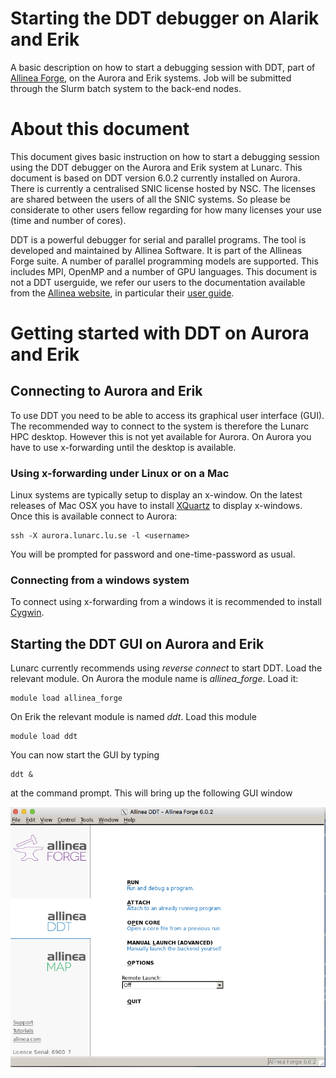 
# Starting the DDT debugger on Alarik and Erik #

A basic description on how to start a debugging session with DDT, part of [Allinea Forge](http://www.allinea.com/products/develop-allinea-forge), on the Aurora and Erik systems.  Job will be submitted through the Slurm batch system to the back-end nodes.

# About this document #

This document gives basic instruction on how to start a debugging session using the DDT debugger on the Aurora and Erik system at Lunarc.  This document is based on DDT version 6.0.2 currently installed on Aurora.  There is currently a centralised SNIC license hosted by NSC.  The licenses are shared between the users of all the SNIC systems.  So please be considerate to other users fellow regarding for how many licenses your use (time and number of cores).
    
DDT is a powerful debugger for serial and parallel programs.  The tool is developed and maintained by Allinea Software.  It is part of the Allineas Forge suite.  A number of parallel programming models are supported.  This includes MPI, OpenMP and a number of GPU languages.  This document is not a DDT userguide, we refer our users to the documentation available from the [Allinea website](http://www.allinea.com/product-documentation), in particular their [user guide](http://content.allinea.com/downloads/userguide-forge.pdf).

# Getting started with DDT on Aurora and Erik # 

## Connecting to Aurora and Erik

To use DDT you need to be able to access its graphical user interface (GUI).  
The recommended way to connect to the system is therefore the Lunarc HPC desktop.  However this is not yet available for Aurora.  On Aurora you have to use x-forwarding until the desktop is available.
### Using x-forwarding under Linux or on a Mac
Linux systems are typically setup to display an x-window.  On the latest releases of Mac OSX you have to install [XQuartz](http://www.xquartz.org/) to display x-windows.  Once this is available connect to Aurora:

    ssh -X aurora.lunarc.lu.se -l <username>
    
You will be prompted for password and one-time-password as usual.

### Connecting from a windows system
To connect using x-forwarding from a windows it is recommended to install [Cygwin](https://www.cygwin.com/). 

## Starting the DDT GUI on Aurora and Erik

Lunarc currently recommends using *reverse connect* to start DDT.  Load the relevant module.  On Aurora the module name is *allinea_forge*.  Load it: 

    module load allinea_forge
    
On Erik the relevant module is named *ddt*.  Load this module

    module load ddt
    
You can now start the GUI by typing

    ddt &
    
at the command prompt.  This will bring up the following GUI window

![Start window](../images/allineaForgeStartwindow.png "Start window")    

<!-- # Debugging MPI code on Alarik #

If you now select the "Run and Debug a Program" option you get to the following screen:

DDT_run_window_5.0.1 **PLEASE FIX***

In this window you can select your executable, tell DDT any command line arguments, select input file and working directories. Make sure the "MPI" box is ticked.  Inside the MPI box, you can select the number of processors needed - the examples shows 4 processes.  DDT will not allow you to ask for more processes than the number of licenses currently available.  We highly recommend to use as small a number of processors as possible to reduce the complexity of the debugging task.

Check the box "Submit to Queue".  The default is for a debugging session of up to 30 minutes.  You can change that by selecting the "Parameters" button associated with "Submit to Queue".  You get the following dialog:

DDT_run_window_5.0.1 **PLEASE FIX***

This also allows to change the wall clock time and the memory per task setting.  We have set initial values for the memory, matching on the systems configuration to minimise waiting time and cost allocated to your account.  On Alarik, if you increase your memory beyond 2000, please also check the box requiring 64 GB nodes. Uncheck that box if your memory per task is 2000 MB or less.  If you increase this setting, your debugging jobs may spent more time before they become active and might be more expensive with regard to your allocation.  DDT will remember changes made.  You must manually reset this to the recommended value if you don't need this any longer.  The recommended values are:

| System | recommended |
|-----------------|-------------|
| memory per task |  |
| Alarik | 2000 |
| Erik | 4000 |
 
In the box "Queue options" you can specify any sbatch option you like.  The example specifies an account (required only if your user-id is linked to multiple projects) and placement in the test queue.

Once everything is set, hit "Submit". 

DDT will then write a Slurm script for you and submit it to the batch queue.  While waiting in the queue, DDT will display the job queue.  Once your job starts running you get the DDT working window:

DDT_working_window_5.0.1 **PLEASE FIX***

You can now start your debugging session.  The DDT User Guide describes the options for running and debugging the program. 

Once your debugging session is finished you will find an output file in your directory.  This is named: ddt_jobid.out with jobid denoting the job-id number.  This file contains the output of your program to stdout and stderr.  You might want to clean your directory after the debugging has finished.
# Debugging of GPU code on Erik

Here we describe the changes needed from the above to debug code on the GPU.  To facilitate GPU debugging for CUDA code one has to add the flags

    -g -G

to the options of the nvcc compiler. If you select "Run and debug a program" you get the following dialog:

DDT_cudarun_5.0.1

You have to check the "CUDA" box and the "Submit to Queue" boxes.  You can change the queue parameters by clicking on the "Parameters" button associated with "Submit to Queue".  You get the following dialog:

Erik_queue_parameters_5.0.1

Here we have selected 30 minutes of time, the default memory and the test partition.  After submission, you get into the job queue and once starting, you get to the working window.  When working on a source line executed on the GPU, the working window looks similar to:

DDT_working_window_gpu_5.0.1
Workflow

To improve the workflow and reduce time spent in the job queue waiting for processors becoming available, it is recommendable to ask for considerable amount of time, 30 min or more.  During this time you can restart your application as many times as needed (Tab: File -> Restart Session).  To release the resources use the Tab: File -> New Session -> Run.  This will release the cpus held by your debugging job and get you back to the window where you can change one or more of: selected executable, number of processes, wall time etc.  Your account gets charged for the resources consumed from when your debugging session became active until you released the cpus.
Resetting DDT

DDT remembers settings from your previous debugging sessions and also failed attempts.  Removing all DDT history can be achieved by deleting the directories .ddt and/or .allinea in your home space. 

-->

